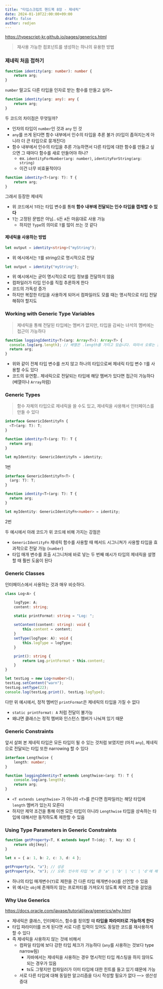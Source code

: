 ```yaml
---
title: "타입스크립트 핸드북 8장 - 제네릭"
date: 2024-01-10T22:00:00+09:00
draft: false
author: redjen
---
```

https://typescript-kr.github.io/pages/generics.html

> 재사용 가능한 컴포넌트를 생성하는 하나의 유용한 방법

### 제네릭 처음 접하기

```ts
function identity(arg: number): number {
    return arg;
}
```

`number` 말고도 다른 타입을 인자로 받는 함수를 만들고 싶어~

```ts
function identity(arg: any): any {
    return arg;
}
```

두 코드의 차이점은 무엇일까?
- 인자의 타입이 `number`인 것과 `any` 인 것
- `any`를 쓰게 된다면 함수 내부에서 인수의 타입을 추론 불가 (타입이 좁혀지는게 아니라 더 큰 타입으로 뭉개진다)
- 함수 내부에서 인수의 타입을 추론 가능하면서 다른 타입에 대한 함수를 만들고 싶으면 그 때마다 함수를 새로 만들어야 하나? 
	- ex. `identityForNumber(arg: number)`, `identityForString(arg: string)`
	- 이건 너무 비효율적이다

```ts
function identity<T>(arg: T): T {
    return arg;
}
```

그래서 등장한 제네릭
- 위 코드에서 `T`라는 타입 변수를 통해 **함수 내부에 전달되는 인수 타입을 캡쳐할 수 있다**
- `T`는 고정된 문법은 아님.. `G`든 `A`든 마음대로 사용 가능
	- 하지만 `Type`의 의미로 `T`를 많이 쓰는 것 같다

#### 제네릭을 사용하는 방법

```ts
let output = identity<string>("myString");
```

- 위 에시에서는 `T`를 string으로 명시적으로 전달
```ts
let output = identity("myString");
```
- 위 예시에서는 굳이 명시적으로 타입 정보를 전달하지 않음
- 컴파일러가 타입 인수를 직접 추론하게 한다
- 코드의 가독성 증가
- 하지만 복잡한 타입을 사용하게 되어서 컴파일러도 모를 때는 명시적으로 타입 전달해줘야 할지도

### Working with Generic Type Variables

> 제네릭을 통해 전달된 타입에는 멤버가 없지만, 타입을 감싸는 녀석의 멤버에는 접근이 가능하다

```ts
function loggingIdentity<T>(arg: Array<T>): Array<T> {
  console.log(arg.length); // 배열은 .length를 가지고 있습니다. 따라서 오류는 없습니다.
  return arg;
}
```

- 위와 같이 전체 타입 변수를 쓰지 않고 하나의 타입으로써 제네릭 타입 변수 `T`를 사용할 수도 있다
- 코드의 유연함.. 제네릭으로 전달되는 타입에 해당 멤버가 있다면 접근이 가능하다 (배열이나 `Array`처럼)

### Generic Types

> 함수 자체의 타입으로 제네릭을 쓸 수도 있고, 제네릭을 사용해서 인터페이스를 만들 수 있다

```ts
interface GenericIdentityFn {
  <T>(arg: T): T;
}

function identity<T>(arg: T): T {
  return arg;
}

let myIdentity: GenericIdentityFn = identity;
```
1번

```ts
interface GenericIdentityFn<T> {
  (arg: T): T;
}

function identity<T>(arg: T): T {
  return arg;
}

let myIdentity: GenericIdentityFn<number> = identity;
```
2번

두 예시에서 아래 코드가 위 코드에 비해 가지는 강점은
- `GenericIdentityFn` 제네릭 함수를 사용할 때 메서드 시그니쳐가 사용할 타입을 효과적으로 전달 가능 (`number`)
- 타입 매개 변수를 호출 시그니처에 바로 넣는 두 번째 예시가 타입의 제네릭을 설명할 때 훨씬 도움이 된다

### Generic Classes

인터페이스에서 사용하는 것과 매우 비슷하다.

```ts
class Log<A> {

	logType: A;
	content: string;

	static printFormat: string = "Log: ";
	
	setContent(content: string): void {
		this.content = content;
	}
	setType(logType: A): void {
		this.logType = logType;
	}

	print(): string {
		return Log.printFormat + this.content;
	}
}

let testLog = new Log<number>();
testLog.setContent("warn");
testLog.setType(22);
console.log(testLog.print(), testLog.logType);
```

다만 위 예시에서, 정적 멤버인 `printFormat`은 제네릭의 타입을 가질 수 없다
- `static printFormat: A` 처럼 전달이 불가능
- 왜냐면 클래스는 정적 멤버와 인스턴스 멤버가 나눠져 있기 때문

### Generic Constraints

앞서 살펴 본 제네릭 타입은 모든 타입이 될 수 있는 것처럼 보였지만 (마치 `any`), 제네릭으로 전달되는 타입 또한 narrowing 할 수 있다

```ts
interface Lengthwise {
    length: number;
}

function loggingIdentity<T extends Lengthwise>(arg: T): T {
    console.log(arg.length); 
    return arg;
}
```

- `<T extends Lengthwise>` 가 아니라 `<T>`를 쓴다면 컴파일러는 해당 타입에 `length` 멤버가 있는지 모른다
- 하지만 제약 조건을 통해 이젠 모든 타입이 아니라 `Lengthwise` 타입을 상속하는 타입에 대해서만 동작하도록 제한할 수 있음

### Using Type Parameters in Generic Constraints

```ts
function getProperty<T, K extends keyof T>(obj: T, key: K) {
    return obj[key];
}

let x = { a: 1, b: 2, c: 3, d: 4 };

getProperty(x, "a"); // 성공
getProperty(x, "m"); // 오류: 인수의 타입 'm' 은 'a' | 'b' | 'c' | 'd'에 해당되지 않음.
```

- 하나의 타입 매개변수(`T`)로 제한을 건 다른 타입 매개변수(`K`)를 선언할 수 있음
- 위 예시는 `obj`에 존재하지 않는 프로퍼티를 가져오지 않도록 제약 조건을 걸었음

### Why Use Generics

https://docs.oracle.com/javase/tutorial/java/generics/why.html

- 제네릭은 클래스, 인터페이스, 함수를 정의할 때 **타입을 파라미터로 가능하게 한다**
- 타입 파라미터를 쓰게 된다면 서로 다른 입력이 있어도 동일한 코드를 재사용하게 할 수 있다
- 즉 제네릭을 사용하지 않는 것에 비해서
	- 컴파일 타임에 보다 강한 타입 체크가 가능하다 (`any`를 사용하는 것보다 type narrow됨)
		- 자바에서는 제네릭을 사용하는 경우 명시적인 타입 캐스팅을 하지 않아도 되는 경우가 있음
		- ts도 그렇지만 컴파일러가 이미 타입에 대한 힌트를 들고 있기 떄문에 가능
	- 서로 다른 타입에 대해 동일한 알고리즘을 다시 작성할 필요가 없다 —> 생산성 증대
